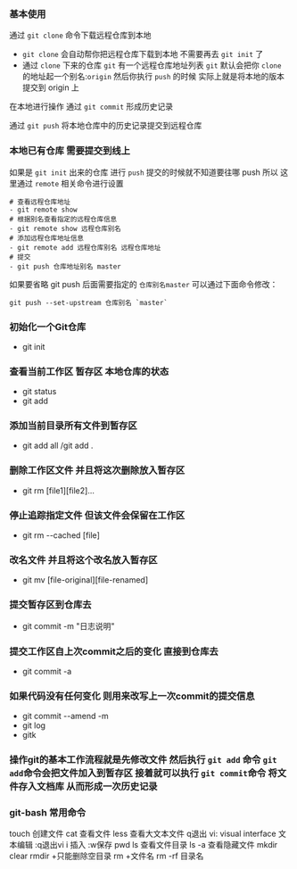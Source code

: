 ### 基本使用

通过 `git clone` 命令下载远程仓库到本地
+ `git clone` 会自动帮你把远程仓库下载到本地 不需要再去 `git init` 了
+ 通过 `clone` 下来的仓库 `git` 有一个远程仓库地址列表 `git` 默认会把你 `clone` 的地址起一个别名:`origin` 然后你执行 `push` 的时候 实际上就是将本地的版本提交到 origin 上

在本地进行操作 通过 `git commit` 形成历史记录

通过 `git push` 将本地仓库中的历史记录提交到远程仓库

### 本地已有仓库 需要提交到线上
如果是 `git init` 出来的仓库 进行 `push` 提交的时候就不知道要往哪 push
所以 这里通过 `remote` 相关命令进行设置

```
# 查看远程仓库地址
- git remote show 
# 根据别名查看指定的远程仓库信息
- git remote show 远程仓库别名
# 添加远程仓库地址信息
- git remote add 远程仓库别名 远程仓库地址
# 提交
- git push 仓库地址别名 master
```
如果要省略 git push 后面需要指定的 `仓库别名master` 可以通过下面命令修改：

```
git push --set-upstream 仓库别名 `master`

```

### 初始化一个Git仓库
- git init 
### 查看当前工作区 暂存区 本地仓库的状态
- git status 
- git add
### 添加当前目录所有文件到暂存区
- git add all /git add . 
### 删除工作区文件 并且将这次删除放入暂存区
- git rm [file1][file2]... 
### 停止追踪指定文件 但该文件会保留在工作区
- git rm --cached [file]
### 改名文件 并且将这个改名放入暂存区
- git mv [file-original][file-renamed]
### 提交暂存区到仓库去
- git commit -m "日志说明"
### 提交工作区自上次commit之后的变化 直接到仓库去
- git commit -a
### 如果代码没有任何变化 则用来改写上一次commit的提交信息
- git commit --amend -m
- git log
- gitk

### 操作git的基本工作流程就是先修改文件 然后执行 `git add` 命令 `git add`命令会把文件加入到暂存区 接着就可以执行 `git commit`命令 将文件存入文档库 从而形成一次历史记录

### git-bash 常用命令

touch 创建文件
cat 查看文件
less 查看大文本文件  q退出
vi: visual interface 文本编辑 :q退出vi  i 插入 :w保存
pwd
ls 查看文件目录
ls -a  查看隐藏文件
mkdir
clear
rmdir +只能删除空目录
rm +文件名
rm -rf 目录名